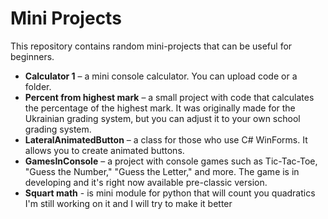 # Mini Projects 
This repository contains random mini-projects that can be useful for beginners.  

- **Calculator 1** – a mini console calculator. You can upload code or a folder.  
- **Percent from highest mark** – a small project with code that calculates the percentage of the highest mark. It was originally made for the Ukrainian grading system, but you can adjust it to your own school grading system.  
- **LateralAnimatedButton** – a class for those who use C# WinForms. It allows you to create animated buttons.  
- **GamesInConsole** – a project with console games such as Tic-Tac-Toe, "Guess the Number," "Guess the Letter," and more. The game is in developing and it's right now available pre-classic version. 
- **Squart math** - is mini module for python that will count you quadratics I'm still working on it and  I will try to make it better
